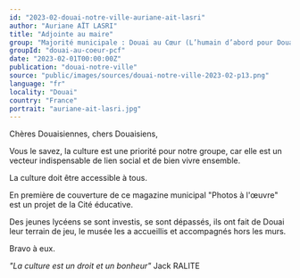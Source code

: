 ```yaml
---
id: "2023-02-douai-notre-ville-auriane-ait-lasri"
author: "Auriane AÏT LASRI"
title: "Adjointe au maire"
group: "Majorité municipale : Douai au Cœur (L’humain d’abord pour Douai)"
groupId: "douai-au-coeur-pcf"
date: "2023-02-01T00:00:00Z"
publication: "douai-notre-ville"
source: "public/images/sources/douai-notre-ville-2023-02-p13.png"
language: "fr"
locality: "Douai"
country: "France"
portrait: "auriane-ait-lasri.jpg"
---
```


Chères Douaisiennes, chers Douaisiens,

Vous le savez, la culture est une priorité pour notre groupe, car elle est un vecteur indispensable de lien social et de bien vivre ensemble.

La culture doit être accessible à tous.

En première de couverture de ce magazine municipal "Photos à l'œuvre" est un projet de la Cité éducative.

Des jeunes lycéens se sont investis, se sont dépassés, ils ont fait de Douai leur terrain de jeu, le musée les a accueillis et accompagnés hors les murs.

Bravo à eux.

*"La culture est un droit et un bonheur"* Jack RALITE
